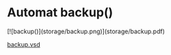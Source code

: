 # Automat backup()

<div class=automatpng markdown="1">
[![backup()](storage/backup.png)](storage/backup.pdf)
</div>

[backup.vsd](storage/backup.vsd)

